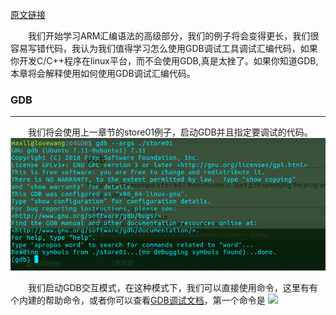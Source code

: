 [原文链接](http://thinkingeek.com/2013/01/12/arm-assembler-raspberry-pi-chapter-4/)

&emsp;&emsp;我们开始学习ARM汇编语法的高级部分，我们的例子将会变得更长，我们很容易写错代码，我认为我们值得学习怎么使用GDB调试工具调试汇编代码，如果你开发C/C++程序在linux平台，而不会使用GDB,真是太挫了。如果你知道GDB,本章将会解释使用如何使用GDB调试汇编代码。　　<br>

### GDB
---
&emsp;&emsp;我们将会使用上一章节的store01例子，启动GDB并且指定要调试的代码。
![](gdb_start.png)

&emsp;&emsp;我们启动GDB交互模式，在这种模式下，我们可以直接使用命令，这里有有个内建的帮助命令，或者你可以查看[GDB调试文档](http://sourceware.org/gdb/current/onlinedocs/gdb/)，第一个命令是
![](gdb_quit.png)
